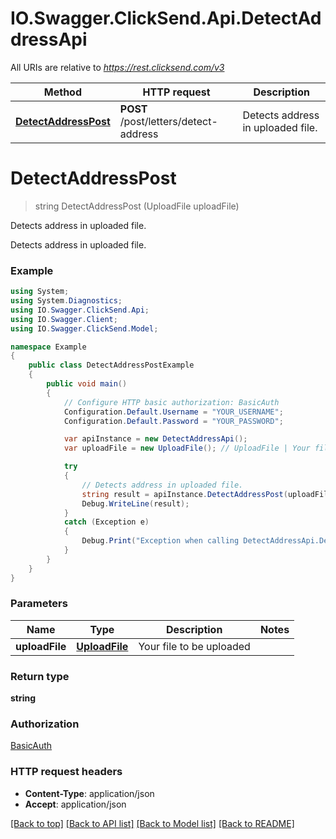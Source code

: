 # IO.Swagger.ClickSend.Api.DetectAddressApi

All URIs are relative to *https://rest.clicksend.com/v3*

Method | HTTP request | Description
------------- | ------------- | -------------
[**DetectAddressPost**](DetectAddressApi.md#detectaddresspost) | **POST** /post/letters/detect-address | Detects address in uploaded file.


<a name="detectaddresspost"></a>
# **DetectAddressPost**
> string DetectAddressPost (UploadFile uploadFile)

Detects address in uploaded file.

Detects address in uploaded file.

### Example
```csharp
using System;
using System.Diagnostics;
using IO.Swagger.ClickSend.Api;
using IO.Swagger.Client;
using IO.Swagger.ClickSend.Model;

namespace Example
{
    public class DetectAddressPostExample
    {
        public void main()
        {
            // Configure HTTP basic authorization: BasicAuth
            Configuration.Default.Username = "YOUR_USERNAME";
            Configuration.Default.Password = "YOUR_PASSWORD";

            var apiInstance = new DetectAddressApi();
            var uploadFile = new UploadFile(); // UploadFile | Your file to be uploaded

            try
            {
                // Detects address in uploaded file.
                string result = apiInstance.DetectAddressPost(uploadFile);
                Debug.WriteLine(result);
            }
            catch (Exception e)
            {
                Debug.Print("Exception when calling DetectAddressApi.DetectAddressPost: " + e.Message );
            }
        }
    }
}
```

### Parameters

Name | Type | Description  | Notes
------------- | ------------- | ------------- | -------------
 **uploadFile** | [**UploadFile**](UploadFile.md)| Your file to be uploaded | 

### Return type

**string**

### Authorization

[BasicAuth](../README.md#BasicAuth)

### HTTP request headers

 - **Content-Type**: application/json
 - **Accept**: application/json

[[Back to top]](#) [[Back to API list]](../README.md#documentation-for-api-endpoints) [[Back to Model list]](../README.md#documentation-for-models) [[Back to README]](../README.md)

